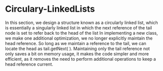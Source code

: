 # Circulary-LinkedLists
In this section, we design a structure known as a circularly linked list, which is
essentially a singularly linked list in which the next reference of the tail node is set
to refer back to the head of the list
In implementing a new class, we make one additional optimization, we no longer
explicitly maintain the head reference. So long as we maintain a reference to the
tail, we can locate the head as tail.getNext( ). Maintaining only the tail reference
not only saves a bit on memory usage, it makes the code simpler and more efficient,
as it removes the need to perform additional operations to keep a head reference
current.

